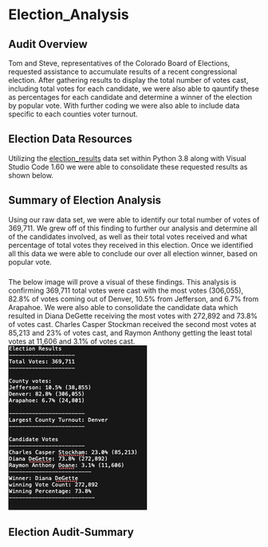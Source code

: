 # Election_Analysis

## Audit Overview
Tom and Steve, representatives of the Colorado Board of Elections, requested assistance to accumulate results of a recent congressional election. After gathering results to display the total number of votes cast, including total votes for each candidate, we were also able to qauntify these as percentages for each candidate and determine a winner of the election by popular vote. With further coding we were also able to include data specific to each counties voter turnout.

## Election Data Resources
Utilizing the [election_results](https://github.com/KEGANCP/Election_Analysis/blob/main/Resources/election_results.csv) data set within Python 3.8 along with Visual Studio Code 1.60 we were able to consolidate these requested results as shown below.

## Summary of Election Analysis
Using our raw data set, we were able to identify our total number of votes of 369,711. We grew off of this finding to further our analysis and determine all of the candidates involved, as well as their total votes received and what percentage of total votes they received in this election. Once we identified all this data we were able to conclude our over all election winner, based on popular vote.
### 
The below image will prove a visual of these findings. This analysis is confirming 369,711 total votes were cast with the most votes (306,055), 82.8% of votes coming out of Denver, 10.5% from Jefferson, and 6.7% from Arapahoe.
We were also able to consolidate the candidate data which resulted in Diana DeGette receiving the most votes with 272,892 and 73.8% of votes cast. Charles Casper Stockman received the second most votes at 85,213 and 23% of votes cast, and Raymon Anthony getting the least total votes at 11,606 and 3.1% of votes cast.
![This is an image](https://github.com/KEGANCP/Election_Analysis/blob/main/Resources/Election_results.png)

## Election Audit-Summary
